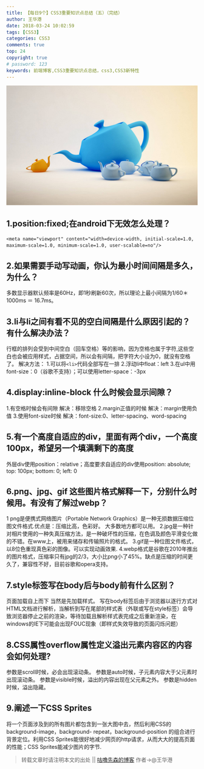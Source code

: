 ```yaml
---
title: 【每日9个】CSS3重要知识点总结（五）（完结）
author: 王华港
date: 2018-03-24 10:02:59
tags: [CSS3]
categories: CSS3
comments: true
top: 24
copyright: true
# password: 123
keywords: 前端博客,CSS3重要知识点总结，css3,CSS3新特性
---
```

![](/images/pic/09.jpg)
## 1.position:fixed;在android下无效怎么处理？
`<meta name="viewport" content="width=device-width, initial-scale=1.0, maximum-scale=1.0, minimum-scale=1.0, user-scalable=no"/>`
## 2.如果需要手动写动画，你认为最小时间间隔是多久，为什么？
多数显示器默认频率是60Hz，即1秒刷新60次，所以理论上最小间隔为1/60＊1000ms ＝ 16.7ms。

## 3.li与li之间有看不见的空白间隔是什么原因引起的？有什么解决办法？
行框的排列会受到中间空白（回车空格）等的影响，因为空格也属于字符,这些空白也会被应用样式，占据空间，所以会有间隔，把字符大小设为0，就没有空格了。
解决方法：
1.可以将`<li>`代码全部写在一排
2.浮动li中float：left
3.在ul中用font-size：0（谷歌不支持）；可以使用letter-space：-3px

## 4.display:inline-block 什么时候会显示间隙？
1.有空格时候会有间隙 解决：移除空格
2.margin正值的时候 解决：margin使用负值
3.使用font-size时候 解决：font-size:0、letter-spacing、word-spacing

## 5.有一个高度自适应的div，里面有两个div，一个高度100px，希望另一个填满剩下的高度
外层div使用position：relative；高度要求自适应的div使用position: absolute; top: 100px; bottom: 0; left: 0
## 6.png、jpg、gif 这些图片格式解释一下，分别什么时候用。有没有了解过webp？
1	png是便携式网络图片（Portable Network Graphics）是一种无损数据压缩位图文件格式.优点是：压缩比高，色彩好。 大多数地方都可以用。
2.jpg是一种针对相片使用的一种失真压缩方法，是一种破坏性的压缩，在色调及颜色平滑变化做的不错。在www上，被用来储存和传输照片的格式。
3.gif是一种位图文件格式，以8位色重现真色彩的图像。可以实现动画效果.
4.webp格式是谷歌在2010年推出的图片格式，压缩率只有jpg的2/3，大小比png小了45%。缺点是压缩的时间更久了，兼容性不好，目前谷歌和opera支持。

## 7.style标签写在body后与body前有什么区别？
页面加载自上而下 当然是先加载样式。
写在body标签后由于浏览器以逐行方式对HTML文档进行解析，当解析到写在尾部的样式表（外联或写在style标签）会导致浏览器停止之前的渲染，等待加载且解析样式表完成之后重新渲染，在windows的IE下可能会出现FOUC现象（即样式失效导致的页面闪烁问题）
## 8.CSS属性overflow属性定义溢出元素内容区的内容会如何处理?
参数是scroll时候，必会出现滚动条。
参数是auto时候，子元素内容大于父元素时出现滚动条。
参数是visible时候，溢出的内容出现在父元素之外。
参数是hidden时候，溢出隐藏。
## 9.阐述一下CSS Sprites
将一个页面涉及到的所有图片都包含到一张大图中去，然后利用CSS的 background-image，background- repeat，background-position 的组合进行背景定位。利用CSS Sprites能很好地减少网页的http请求，从而大大的提高页面的性能；CSS Sprites能减少图片的字节.


>转载文章时请注明本文的出处 || [咕噜先森的博客](http://www.blog.54whg.cn) 作者->@王华港




<script>
var _hmt = _hmt || [];
(function() {
  var hm = document.createElement("script");
  hm.src = "https://hm.baidu.com/hm.js?cb26b3220fad854a3119dd8d11ddc6eb";
  var s = document.getElementsByTagName("script")[0]; 
  s.parentNode.insertBefore(hm, s);
})();
</script>
 